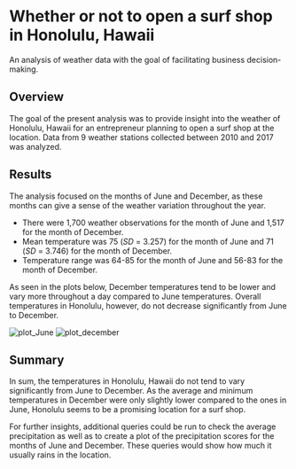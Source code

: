 # Whether or not to open a surf shop in Honolulu, Hawaii
An analysis of weather data with the goal of facilitating business decision-making.

## Overview
The goal of the present analysis was to provide insight into the weather of Honolulu, Hawaii for an entrepreneur planning to open a surf shop at the location. Data from 9 weather stations collected between 2010 and 2017 was analyzed.

## Results
The analysis focused on the months of June and December, as these months can give a sense of the weather variation throughout the year.

- There were 1,700 weather observations for the month of June and 1,517 for the month of December.
- Mean temperature was 75 (*SD* = 3.257) for the month of June and   71 (*SD* = 3.746) for the month of December.
- Temperature range was 64-85 for the month of June and 56-83 for the month of December.

As seen in the plots below, December temperatures tend to be lower and vary more throughout a day compared to June temperatures. Overall temperatures in Honolulu, however, do not decrease significantly from June to December.

![plot_June](https://user-images.githubusercontent.com/89421440/146592944-b78f7ab8-bb9e-402e-90f1-be676330d782.png)
![plot_december](https://user-images.githubusercontent.com/89421440/146592966-180e7eb8-2e7d-42b5-9ddd-27e30dc694a8.png)





## Summary
In sum, the temperatures in Honolulu, Hawaii do not tend to vary significantly from June to December. As the average and minimum temperatures in December were only slightly lower compared to the ones in June, Honolulu seems to be a promising location for a surf shop.

For further insights, additional queries could be run to check the average precipitation as well as to create a plot of the precipitation scores for the months of June and December. These queries would show how much it usually rains in the location.



